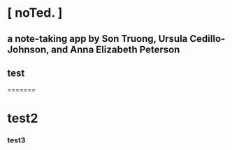 # [ noTed. ]
## a note-taking app by Son Truong, Ursula Cedillo-Johnson, and Anna Elizabeth Peterson

## test
=======
# test2
### test3

